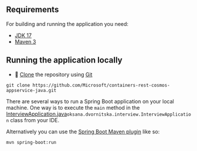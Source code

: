 ## Requirements

For building and running the application you need:

- [JDK 17](https://www.oracle.com/java/technologies/downloads/#java17)
- [Maven 3](https://maven.apache.org)

## Running the application locally

* 🔄 [Clone](https://www.git-scm.com/docs/git-clone) the repository using [Git](https://git-scm.com/downloads)
```
git clone https://github.com/Microsoft/containers-rest-cosmos-appservice-java.git
```

There are several ways to run a Spring Boot application on your local machine. One way is to execute the `main` method in the [InterviewApplication.java](src%2Fmain%2Fjava%2Foksana%2Fdvornitska%2Finterview%2FInterviewApplication.java)`oksana.dvornitska.interview.InterviewApplication` class from your IDE.

Alternatively you can use the [Spring Boot Maven plugin](https://docs.spring.io/spring-boot/docs/current/reference/html/build-tool-plugins-maven-plugin.html) like so:

```shell
mvn spring-boot:run
```
